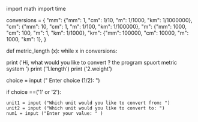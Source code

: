 import math
import time

conversions = {
                "mm": {"mm": 1, "cm": 1/10, "m": 1/1000, "km": 1/1000000},
                "cm": {"mm": 10, "cm": 1, "m": 1/100, "km": 1/100000},
                "m":  {"mm": 1000, "cm": 100, "m": 1, "km": 1/1000},
                "km": {"mm": 100000, "cm": 10000, "m": 1000, "km": 1},
              }

def  metric_length (x):
    while x in conversions:
        
    





print ('Hi, what would you like to convert ? the program spuort metric system ')
print ('1.length')
print ('2.weight')

choice = input (" Enter choice (1/2): ")

if choice ==('1' or '2'):
    
    unit1 = input ("Which unit would you like to convert from: ")
    unit2 = input ("Which unit would you like to convert to: ")
    num1 = input ("Enter your value: " )
    
